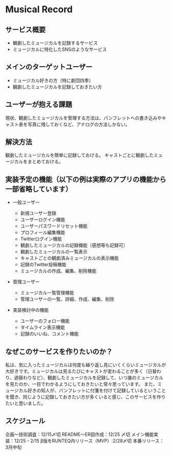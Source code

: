 # Musical Record
## サービス概要
- 観劇したミュージカルを記録するサービス
- ミュージカルに特化したSNSのようなサービス

## メインのターゲットユーザー
- ミュージカル好きの方（特に劇団四季）
- 観劇したミュージカルを記録しておきたい方

## ユーザーが抱える課題
現状、観劇したミュージカルを管理する方法は、パンフレットへの書き込みやキャスト表を写真に残しておくなど、アナログの方法しかない。

## 解決方法
観劇したミュージカルを簡単に記録しておける。
キャストごとに観劇したミュージカルをまとめておける。

## 実装予定の機能（以下の例は実際のアプリの機能から一部省略しています）
* 一般ユーザー
  - 新規ユーザー登録
  - ユーザーログイン機能
  - ユーザーパスワードリセット機能
  - プロフィール編集機能
  - Twitterログイン機能
  - 観劇したミュージカルの記録機能（感想等も記録可）
  - 観劇したミュージカルの一覧表示
  - キャストごとの観劇済みミュージカルの表示機能
  - 記録のTwitter投稿機能
  - ミュージカルの作成、編集、削除機能

* 管理ユーザー
  - ミュージカル一覧管理機能
  - 管理ユーザーの一覧、詳細、作成、編集、削除

* 実装検討中の機能
  - ユーザーのフォロー機能
  - タイムライン表示機能
  - 記録のいいね、コメント機能

## なぜこのサービスを作りたいのか？
私は、気に入ったミュージカルは何度も繰り返し見にいくくらいミュージカルが大好きです。ミュージカルは見るたびにキャストが変わることが多く（日替わり、週替わりなど）、観劇したミュージカルを記録して、いつ誰のミュージカルを見たのか、一目でわかるようにしておきたいと常々思っています。
また、ミュージカル好きの知人が、パンフレットに付箋を付けて記録しているということを聞き、同じように記録しておきたい方が多くいると感じ、このサービスを作りたいと思いました。

## スケジュール
企画〜技術調査：12/15〆切
README〜ER図作成：12/25 〆切
メイン機能実装：12/25 - 2/15
β版をRUNTEQ内リリース（MVP）:2/28〆切
本番リリース：3月中旬
